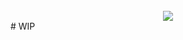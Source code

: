 <div align="center" style="padding-top:25px">
	<img src="https://i.ibb.co/1G4zRP5/image.png"  />
</div>
# WIP
